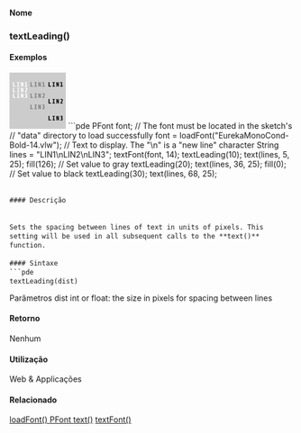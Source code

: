 
#### Nome
### textLeading()

#### Exemplos
<img border="0" height="100" src="media/textLeading_.gif" width="100"/>
```pde
PFont font; 
// The font must be located in the sketch's 
// "data" directory to load successfully 
font = loadFont("EurekaMonoCond-Bold-14.vlw"); 
// Text to display. The "\n" is a "new line" character 
String lines = "LIN1\nLIN2\nLIN3"; 
textFont(font, 14); 
textLeading(10); 
text(lines, 5, 25); 
fill(126);  // Set value to gray 
textLeading(20); 
text(lines, 36, 25); 
fill(0);    // Set value to black 
textLeading(30); 
text(lines, 68, 25); 

```

#### Descrição

	
Sets the spacing between lines of text in units of pixels. This setting will be used in all subsequent calls to the **text()** function.

#### Sintaxe
```pde
textLeading(dist)

```
Parâmetros
dist
int or float: the size in pixels for spacing between lines



#### Retorno

	
Nenhum

#### Utilização

	
Web & Applicações

#### Relacionado

[loadFont() ](loadFont_
)
[PFont ](PFont
)
[text()](text_
)
[textFont() ](textFont_
)

